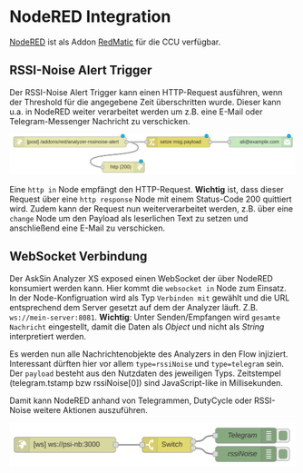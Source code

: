 # NodeRED Integration

[NodeRED](https://nodered.org/) ist als Addon [RedMatic](https://github.com/rdmtc/RedMatic#readme) für die CCU verfügbar.

## RSSI-Noise Alert Trigger

Der RSSI-Noise Alert Trigger kann einen HTTP-Request ausführen, wenn der Threshold für die angegebene Zeit
überschritten wurde. Dieser kann u.a. in NodeRED weiter verarbeitet werden um z.B. eine E-Mail oder Telegram-Messenger
Nachricht zu verschicken.

![NodeRED RSSI-Noise Alert Trigger Example](./NodeRED-RSSI-Noise_Alert-Trigger_Example.png)

Eine `http in` Node empfängt den HTTP-Request. **Wichtig** ist, dass dieser Request über eine `http response` Node mit einem
Status-Code 200 quittiert wird. Zudem kann der Request nun weiterverarbeitet werden, z.B. über eine `change` Node
um den Payload als leserlichen Text zu setzen und anschließend eine E-Mail zu verschicken.
  

## WebSocket Verbindung

Der AskSin Analyzer XS exposed einen WebSocket der über NodeRED konsumiert werden kann.
Hier kommt die `websocket in` Node zum Einsatz. In der Node-Konfigruation wird als Typ `Verbinden mit` gewählt 
und die URL entsprechend dem Server gesetzt auf dem der Analyzer läuft. Z.B. `ws://mein-server:8081`.
**Wichtig**: Unter Senden/Empfangen wird `gesamte Nachricht` eingestellt, damit die Daten als _Object_ und nicht als _String_ interpretiert werden.

Es werden nun alle Nachrichtenobjekte des Analyzers in den Flow injiziert. Interessant dürften hier vor allem `type=rssiNoise`
und `type=telegram` sein. Der `payload` besteht aus den Nutzdaten des jeweiligen Typs. Zeitstempel (telegram.tstamp bzw rssiNoise[0])
sind JavaScript-like in Millisekunden.

Damit kann NodeRED anhand von Telegrammen, DutyCycle oder RSSI-Noise weitere Aktionen auszuführen.

![NodeRED Websocket Example](./NodeRED-Websocket_example.png)
